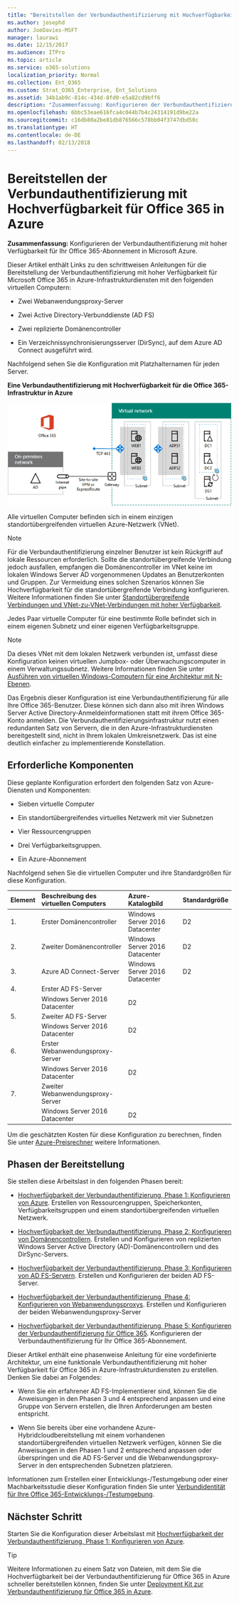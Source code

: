 ```yaml
---
title: "Bereitstellen der Verbundauthentifizierung mit Hochverfügbarkeit für Office 365 in Azure"
ms.author: josephd
author: JoeDavies-MSFT
manager: laurawi
ms.date: 12/15/2017
ms.audience: ITPro
ms.topic: article
ms.service: o365-solutions
localization_priority: Normal
ms.collection: Ent_O365
ms.custom: Strat_O365_Enterprise, Ent_Solutions
ms.assetid: 34b1ab9c-814c-434d-8fd0-e5a82cd9bff6
description: "Zusammenfassung: Konfigurieren der Verbundauthentifizierung mit hoher Verfügbarkeit für Ihr Office 365-Abonnement in Microsoft Azure."
ms.openlocfilehash: 6bbc53eae616fca4c044b7b4c24314191d9be22a
ms.sourcegitcommit: c16db80a2be81db876566c578bb04f3747dbd50c
ms.translationtype: HT
ms.contentlocale: de-DE
ms.lasthandoff: 02/13/2018
---
```

# <a name="deploy-high-availability-federated-authentication-for-office-365-in-azure"></a>Bereitstellen der Verbundauthentifizierung mit Hochverfügbarkeit für Office 365 in Azure

 **Zusammenfassung:** Konfigurieren der Verbundauthentifizierung mit hoher Verfügbarkeit für Ihr Office 365-Abonnement in Microsoft Azure.
  
Dieser Artikel enthält Links zu den schrittweisen Anleitungen für die Bereitstellung der Verbundauthentifizierung mit hoher Verfügbarkeit für Microsoft Office 365 in Azure-Infrastrukturdiensten mit den folgenden virtuellen Computern:
  
- Zwei Webanwendungsproxy-Server
    
- Zwei Active Directory-Verbunddienste (AD FS)
    
- Zwei replizierte Domänencontroller
    
- Ein Verzeichnissynchronisierungsserver (DirSync), auf dem Azure AD Connect ausgeführt wird.
    
Nachfolgend sehen Sie die Konfiguration mit Platzhalternamen für jeden Server.
  
**Eine Verbundauthentifizierung mit Hochverfügbarkeit für die Office 365-Infrastruktur in Azure**

![Die Endkonfiguration für die hochverfügbare Office 365-Verbundauthentifizierungsinfrastruktur in Azure](images/c5da470a-f2aa-489a-a050-df09b4d641df.png)
  
Alle virtuellen Computer befinden sich in einem einzigen standortübergreifenden virtuellen Azure-Netzwerk (VNet). 
  
> [!NOTE]
> Für die Verbundauthentifizierung einzelner Benutzer ist kein Rückgriff auf lokale Ressourcen erforderlich. Sollte die standortübergreifende Verbindung jedoch ausfallen, empfangen die Domänencontroller im VNet keine im lokalen Windows Server AD vorgenommenen Updates an Benutzerkonten und Gruppen. Zur Vermeidung eines solchen Szenarios können Sie Hochverfügbarkeit für die standortübergreifende Verbindung konfigurieren. Weitere Informationen finden Sie unter [Standortübergreifende Verbindungen und VNet-zu-VNet-Verbindungen mit hoher Verfügbarkeit](https://docs.microsoft.com/azure/vpn-gateway/vpn-gateway-highlyavailable).
  
Jedes Paar virtuelle Computer für eine bestimmte Rolle befindet sich in einem eigenen Subnetz und einer eigenen Verfügbarkeitsgruppe.
  
> [!NOTE]
> Da dieses VNet mit dem lokalen Netzwerk verbunden ist, umfasst diese Konfiguration keinen virtuellen Jumpbox- oder Überwachungscomputer in einem Verwaltungssubnetz. Weitere Informationen finden Sie unter [Ausführen von virtuellen Windows-Computern für eine Architektur mit N-Ebenen](https://docs.microsoft.com/azure/guidance/guidance-compute-n-tier-vm). 
  
Das Ergebnis dieser Konfiguration ist eine Verbundauthentifizierung für alle Ihre Office 365-Benutzer. Diese können sich dann also mit ihren Windows Server Active Directory-Anmeldeinformationen statt mit ihrem Office 365-Konto anmelden. Die Verbundauthentifizierungsinfrastruktur nutzt einen redundanten Satz von Servern, die in den Azure-Infrastrukturdiensten bereitgestellt sind, nicht in Ihrem lokalen Umkreisnetzwerk. Das ist eine deutlich einfacher zu implementierende Konstellation.
  
## <a name="bill-of-materials"></a>Erforderliche Komponenten

Diese geplante Konfiguration erfordert den folgenden Satz von Azure-Diensten und Komponenten:
  
- Sieben virtuelle Computer
    
- Ein standortübergreifendes virtuelles Netzwerk mit vier Subnetzen
    
- Vier Ressourcengruppen
    
- Drei Verfügbarkeitsgruppen.
    
- Ein Azure-Abonnement
    
Nachfolgend sehen Sie die virtuellen Computer und ihre Standardgrößen für diese Konfiguration.
  
|**Element**|**Beschreibung des virtuellen Computers**|**Azure-Katalogbild**|**Standardgröße**|
|:-----|:-----|:-----|:-----|
|1.  <br/> |Erster Domänencontroller  <br/> |Windows Server 2016 Datacenter  <br/> |D2  <br/> |
|2.  <br/> |Zweiter Domänencontroller  <br/> |Windows Server 2016 Datacenter  <br/> |D2  <br/> |
|3.  <br/> |Azure AD Connect-Server  <br/> |Windows Server 2016 Datacenter  <br/> |D2  <br/> |
|4.  <br/> |Erster AD FS-Server
  <br/> |Windows Server 2016 Datacenter  <br/> |D2  <br/> |
|5.  <br/> |Zweiter AD FS-Server
  <br/> |Windows Server 2016 Datacenter  <br/> |D2  <br/> |
|6.  <br/> |Erster Webanwendungsproxy-Server
  <br/> |Windows Server 2016 Datacenter  <br/> |D2  <br/> |
|7.  <br/> |Zweiter Webanwendungsproxy-Server
  <br/> |Windows Server 2016 Datacenter  <br/> |D2  <br/> |
   
Um die geschätzten Kosten für diese Konfiguration zu berechnen, finden Sie unter [Azure-Preisrechner](https://azure.microsoft.com/pricing/calculator/) weitere Informationen.
  
## <a name="phases-of-deployment"></a>Phasen der Bereitstellung

Sie stellen diese Arbeitslast in den folgenden Phasen bereit:
  
- [Hochverfügbarkeit der Verbundauthentifizierung, Phase 1: Konfigurieren von Azure](high-availability-federated-authentication-phase-1-configure-azure.md). Erstellen von Ressourcengruppen, Speicherkonten, Verfügbarkeitsgruppen und einem standortübergreifenden virtuellen Netzwerk.
    
- [Hochverfügbarkeit der Verbundauthentifizierung, Phase 2: Konfigurieren von Domänencontrollern](high-availability-federated-authentication-phase-2-configure-domain-controllers.md). Erstellen und Konfigurieren von replizierten Windows Server Active Directory (AD)-Domänencontrollern und des DirSync-Servers.
    
- [Hochverfügbarkeit der Verbundauthentifizierung, Phase 3: Konfigurieren von AD FS-Servern](high-availability-federated-authentication-phase-3-configure-ad-fs-servers.md). Erstellen und Konfigurieren der beiden AD FS-Server.
    
- [Hochverfügbarkeit der Verbundauthentifizierung, Phase 4: Konfigurieren von Webanwendungsproxys](high-availability-federated-authentication-phase-4-configure-web-application-pro.md). Erstellen und Konfigurieren der beiden Webanwendungsproxy-Server
    
- [Hochverfügbarkeit der Verbundauthentifizierung, Phase 5: Konfigurieren der Verbundauthentifizierung für Office 365](high-availability-federated-authentication-phase-5-configure-federated-authentic.md). Konfigurieren der Verbundauthentifizierung für Ihr Office 365-Abonnement.
    
Dieser Artikel enthält eine phasenweise Anleitung für eine vordefinierte Architektur, um eine funktionale Verbundauthentifizierung mit hoher Verfügbarkeit für Office 365 in Azure-Infrastrukturdiensten zu erstellen. Denken Sie dabei an Folgendes:
  
- Wenn Sie ein erfahrener AD FS-Implementierer sind, können Sie die Anweisungen in den Phasen 3 und 4 entsprechend anpassen und eine Gruppe von Servern erstellen, die Ihren Anforderungen am besten entspricht. 
    
- Wenn Sie bereits über eine vorhandene Azure-Hybridcloudbereitstellung mit einem vorhandenen standortübergreifenden virtuellen Netzwerk verfügen, können Sie die Anweisungen in den Phasen 1 und 2 entsprechend anpassen oder überspringen und die AD FS-Server und die Webanwendungsproxy-Server in den entsprechenden Subnetzen platzieren.
    
Informationen zum Erstellen einer Entwicklungs-/Testumgebung oder einer Machbarkeitsstudie dieser Konfiguration finden Sie unter [Verbundidentität für Ihre Office 365-Entwicklungs-/Testumgebung](federated-identity-for-your-office-365-dev-test-environment.md).
  
## <a name="next-step"></a>Nächster Schritt

Starten Sie die Konfiguration dieser Arbeitslast mit [Hochverfügbarkeit der Verbundauthentifizierung, Phase 1: Konfigurieren von Azure](high-availability-federated-authentication-phase-1-configure-azure.md). 
  
> [!TIP]
> Weitere Informationen zu einem Satz von Dateien, mit dem Sie die Hochverfügbarkeit bei der Verbundauthentifizierung für Office 365 in Azure schneller bereitstellen können, finden Sie unter [Deployment Kit zur Verbundauthentifizierung für Office 365 in Azure](https://gallery.technet.microsoft.com/Federated-Authentication-8a9f1664). 
 

